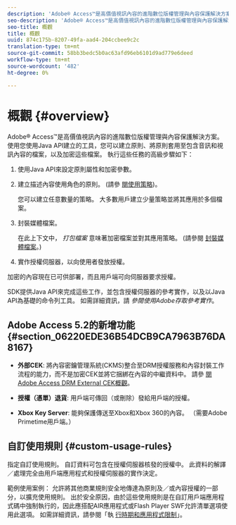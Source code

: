 ```yaml
---
description: 'Adobe® Access™是高價值視訊內容的進階數位版權管理與內容保護解決方案。 使用您使用Java API建立的工具，您可以建立原則、將原則套用至包含音訊和視訊內容的檔案，以及加密這些檔案。 執行這些任務的高級步驟如下 '
seo-description: 'Adobe® Access™是高價值視訊內容的進階數位版權管理與內容保護解決方案。 使用您使用Java API建立的工具，您可以建立原則、將原則套用至包含音訊和視訊內容的檔案，以及加密這些檔案。 執行這些任務的高級步驟如下 '
seo-title: 概觀
title: 概觀
uuid: 874c175b-8207-49fa-aad4-204ccbee9c2c
translation-type: tm+mt
source-git-commit: 58bb3bedc5b0ac63afd96eb6101d9ad779e6deed
workflow-type: tm+mt
source-wordcount: '482'
ht-degree: 0%

---
```



# 概觀 {#overview}

Adobe® Access™是高價值視訊內容的進階數位版權管理與內容保護解決方案。 使用您使用Java API建立的工具，您可以建立原則、將原則套用至包含音訊和視訊內容的檔案，以及加密這些檔案。 執行這些任務的高級步驟如下：

1. 使用Java API來設定原則屬性和加密參數。
1. 建立描述內容使用角色的原則。 (請參 [閱使用策略](../../aaxs-protecting-content/content-working-with-policies/content-working-with-policies-overview.md))。

   您可以建立任意數量的策略。 大多數用戶建立少量策略並將其應用於多個檔案。

1. 封裝媒體檔案。

   在此上下文中， *打包檔案* 意味著加密檔案並對其應用策略。 (請參閱 [封裝媒體檔案](../../aaxs-protecting-content/content-packaging-media-files/content-packaging-media-files-overview.md)。)

1. 實作授權伺服器，以向使用者發放授權。

加密的內容現在已可供部署，而且用戶端可向伺服器要求授權。

SDK提供Java API來完成這些工作，並包含授權伺服器的參考實作，以及以Java API為基礎的命令列工具。 如需詳細資訊，請 *參閱使用Adobe存取參考實作*。

## Adobe Access 5.2的新增功能 {#section_06220EDE36B54DCB9CA7963B76DA8167}

* **外部CEK**: 將內容密鑰管理系統(CKMS)整合至DRM授權服務和內容封裝工作流程的能力，而不是加密CEK並將它捆綁在內容的中繼資料中。 請參 [閱Adobe Access DRM External CEK概觀](../../aaxs-drm-xkey-mgmt/aaxs-drm-using-external-cek-overview.md)。

* **授權（憑單）退貨**: 用戶端可傳回（或刪除）發給用戶端的授權。
* **Xbox Key Server**: 能夠保護傳送至Xbox和Xbox 360的內容。 （需要Adobe Primetime用戶端。）

## 自訂使用規則 {#custom-usage-rules}

指定自訂使用規則。 自訂資料可包含在授權伺服器核發的授權中。 此資料的解譯／處理完全由用戶端應用程式和授權伺服器的實作決定。

範例使用案例： 允許將其他商業規則安全地傳達為原則及／或內容授權的一部分，以擴充使用規則。 出於安全原因，由於這些使用規則是在自訂用戶端應用程式碼中強制執行的，因此應搭配AIR應用程式或Flash Player SWF允許清單選項使用此選項。 如需詳細資訊，請參閱「執 [行時期和應用程式限制](../../aaxs-protecting-content/content-introduction/content-usage-rules/content-runtime-application-restrictions/content-allowlist-air.md)」。
